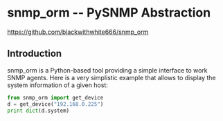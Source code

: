 snmp_orm -- PySNMP Abstraction
==============================

 https://github.com/blackwithwhite666/snmp_orm

Introduction
------------

snmp_orm is a Python-based tool providing a simple interface to work
SNMP agents. Here is a very simplistic example that allows to display
the system information of a given host:

```python
from snmp_orm import get_device
d = get_device("192.168.0.225")
print dict(d.system)
```